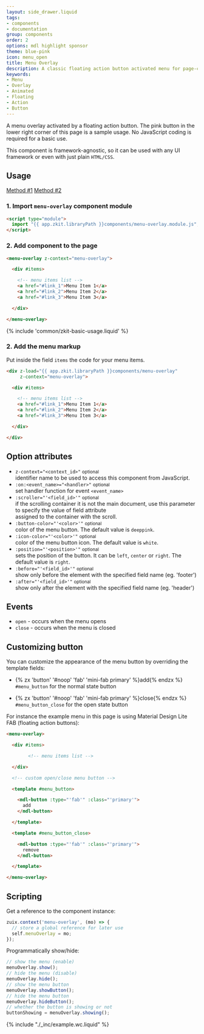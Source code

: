 ```yaml
---
layout: side_drawer.liquid
tags:
- components
- documentation
group: components
order: 2
options: mdl highlight sponsor
theme: blue-pink
icon: menu_open
title: Menu Overlay
description: A classic floating action button activated menu for page-contextual operations. 
keywords:
- Menu
- Overlay
- Animated
- Floating
- Action
- Button
---
```


A menu overlay activated by a floating action button. The pink button in the lower right corner of this page is a sample
usage. No JavaScript coding is required for a basic use.

This component is framework-agnostic, so it can be used with any UI framework or even with just plain `HTML/CSS`.

## Usage

<div class="mdl-tabs mdl-js-tabs mdl-js-ripple-effect">
  <div class="mdl-tabs__tab-bar" layout="row top-left">
      <a href="#module" class="mdl-tabs__tab is-active">Method #1</a>
      <a href="#script" class="mdl-tabs__tab">Method #2</a>
  </div>
  <div class="mdl-tabs__panel is-active" id="module">

### 1. Import `menu-overlay` component module

```html
<script type="module">
  import "{{ app.zkit.libraryPath }}components/menu-overlay.module.js";
</script>
```

### 2. Add component to the page

```html
<menu-overlay z-context="menu-overlay">

  <div #items>

    <!-- menu items list -->
    <a href="#link_1">Menu Item 1</a>
    <a href="#link_2">Menu Item 2</a>
    <a href="#link_3">Menu Item 3</a>

  </div>

</menu-overlay>
```

  </div>
  <div class="mdl-tabs__panel" id="script">

{% include 'common/zkit-basic-usage.liquid' %}

### 2. Add the menu markup

Put inside the field `items` the code for your menu items.

```html
<div z-load="{{ app.zkit.libraryPath }}components/menu-overlay"
     z-context="menu-overlay">

  <div #items>

    <!-- menu items list -->
    <a href="#link_1">Menu Item 1</a>
    <a href="#link_2">Menu Item 2</a>
    <a href="#link_3">Menu Item 3</a>

  </div>

</div>
```

  </div>
</div>


## Option attributes

- `z-context="<context_id>"` <small>optional</small>  
  identifier name to be used to access this component from JavaScript.
- `:on:<event_name>="<handler>"` <small>optional</small>  
  set handler function for event `<event_name>`
- `:scroller="'<field_id>'"` <small>optional</small>  
  if the scrolling container it is not the main document, use this parameter to specify the value of field attribute  
  assigned to the container with the scroll.
- `:button-color="'<color>'"` <small>optional</small>  
  color of the menu button. The default value is `deeppink`.
- `:icon-color="'<color>'"` <small>optional</small>  
  color of the menu button icon. The default value is `white`.
- `:position="'<position>'"` <small>optional</small>  
  sets the position of the button. It can be `left`, `center` or `right`. The default value is `right`.
- `:before="'<field_id>'"` <small>optional</small>  
  show only before the element with the specified field name (eg. 'footer')
- `:after="'<field_id>'"` <small>optional</small>  
  show only after the element with the specified field name (eg. 'header')


## Events

- `open` - occurs when the menu opens
- `close` - occurs when the menu is closed


## Customizing button

You can customize the appearance of the menu button by overriding the template fields:

- {% zx 'button' '#noop' 'fab' 'mini-fab primary' %}add{% endzx %}  
  `#menu_button` for the normal state button
  
- {% zx 'button' '#noop' 'fab' 'mini-fab primary' %}close{% endzx %}  
  `#menu_button_close` for the open state button


For instance the example menu in this page is using Material Design Lite FAB (floating action buttons):

```html
<menu-overlay>

  <div #items>

        <!-- menu items list -->

  </div>

  <!-- custom open/close menu button -->

  <template #menu_button>

    <mdl-button :type="'fab'" :class="'primary'">
      add
    </mdl-button>

  </template>

  <template #menu_button_close>

    <mdl-button :type="'fab'" :class="'primary'">
      remove
    </mdl-button>

  </template>

</menu-overlay>
```

## Scripting

Get a reference to the component instance:

```js
zuix.context('menu-overlay', (mo) => {
  // store a global reference for later use
  self.menuOverlay = mo;
});
```

Programmatically show/hide:

```js
// show the menu (enable)
menuOverlay.show();
// hide the menu (disable)
menuOverlay.hide();
// show the menu button
menuOverlay.showButton();
// hide the menu button
menuOverlay.hideButton();
// whether the button is showing or not
buttonShowing = menuOverlay.showing();
```

{% include "./_inc/example.wc.liquid" %}
